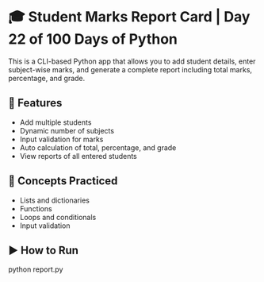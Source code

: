 # 🎓 Student Marks Report Card | Day 22 of 100 Days of Python

This is a CLI-based Python app that allows you to add student details, enter subject-wise marks, and generate a complete report including total marks, percentage, and grade.

## 📌 Features

- Add multiple students
- Dynamic number of subjects
- Input validation for marks
- Auto calculation of total, percentage, and grade
- View reports of all entered students

## 🧠 Concepts Practiced

- Lists and dictionaries
- Functions
- Loops and conditionals
- Input validation

## ▶️ How to Run

python report.py
